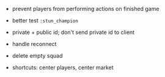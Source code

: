 * prevent players from performing actions on finished game
* better test `:stun_champion` 
* private + public id; don't send private id to client
* handle reconnect
* delete empty squad

* shortcuts: center players, center market

